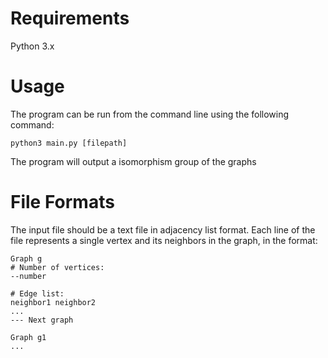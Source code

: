 # Requirements
Python 3.x


# Usage
The program can be run from the command line using the following command:
```
python3 main.py [filepath]
```

The program will output a isomorphism group of the graphs

# File Formats
The input file should be a text file in adjacency list format. Each line of the file represents a single vertex and its neighbors in the graph, in the format:
```
Graph g
# Number of vertices:
--number

# Edge list:
neighbor1 neighbor2
...
--- Next graph

Graph g1
...

```



